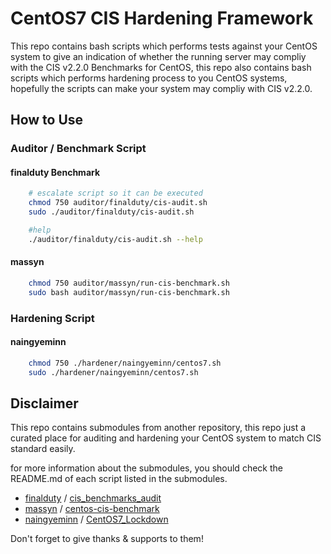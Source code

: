 # CentOS7 CIS Hardening Framework

This repo contains bash scripts which performs tests against your CentOS system to give an indication of whether the running server may compliy with the CIS v2.2.0 Benchmarks for CentOS, this repo also contains bash scripts which performs hardening process to you CentOS systems, hopefully the scripts can make your system may compliy with CIS v2.2.0.

## How to Use

### Auditor / Benchmark Script

#### finalduty Benchmark

```bash
    # escalate script so it can be executed
    chmod 750 auditor/finalduty/cis-audit.sh
    sudo ./auditor/finalduty/cis-audit.sh

    #help
    ./auditor/finalduty/cis-audit.sh --help
```

#### massyn

```bash
    chmod 750 auditor/massyn/run-cis-benchmark.sh
    sudo bash auditor/massyn/run-cis-benchmark.sh
```
### Hardening Script

#### naingyeminn

```bash
    chmod 750 ./hardener/naingyeminn/centos7.sh
    sudo ./hardener/naingyeminn/centos7.sh
```

## Disclaimer

This repo contains submodules from another repository, this repo just a curated place for auditing and hardening your CentOS system to match CIS standard easily.

for more information about the submodules, you should check the README.md of each script listed in the submodules.

- [finalduty](https://github.com/finalduty) / [cis_benchmarks_audit](https://github.com/finalduty/cis_benchmarks_audit) 
- [massyn](https://github.com/massyn)  / [centos-cis-benchmark](https://github.com/massyn/centos-cis-benchmark) 
- [naingyeminn](https://github.com/naingyeminn) / [CentOS7_Lockdown](https://github.com/naingyeminn/CentOS7_Lockdown) 

Don't forget to give thanks & supports to them!
